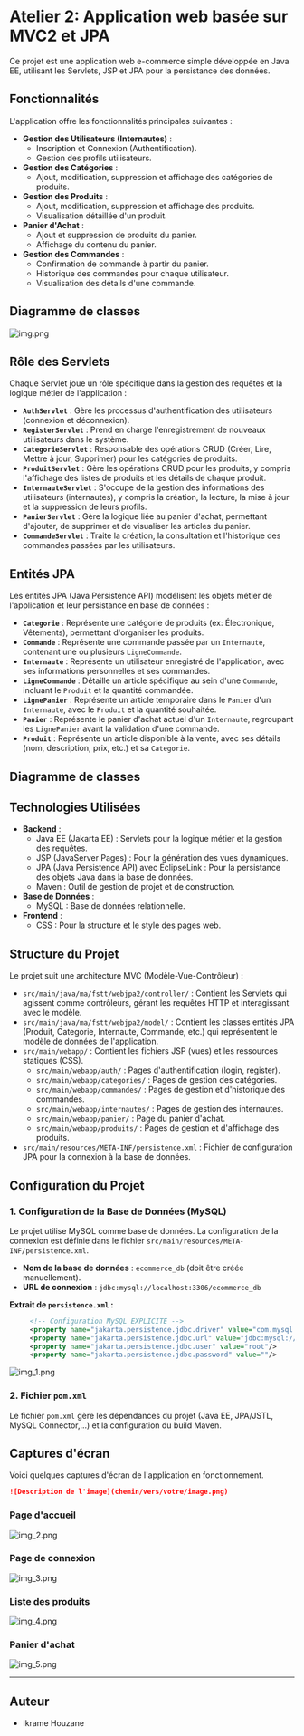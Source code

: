 # Atelier 2: Application web basée sur MVC2 et JPA

Ce projet est une application web e-commerce simple développée en Java EE, utilisant les Servlets, JSP et JPA pour la persistance des données.

## Fonctionnalités

L'application offre les fonctionnalités principales suivantes :

*   **Gestion des Utilisateurs (Internautes)** :
    *   Inscription et Connexion (Authentification).
    *   Gestion des profils utilisateurs.
*   **Gestion des Catégories** :
    *   Ajout, modification, suppression et affichage des catégories de produits.
*   **Gestion des Produits** :
    *   Ajout, modification, suppression et affichage des produits.
    *   Visualisation détaillée d'un produit.
*   **Panier d'Achat** :
    *   Ajout et suppression de produits du panier.
    *   Affichage du contenu du panier.
*   **Gestion des Commandes** :
    *   Confirmation de commande à partir du panier.
    *   Historique des commandes pour chaque utilisateur.
    *   Visualisation des détails d'une commande.

## Diagramme de classes
![img.png](img.png)

## Rôle des Servlets

Chaque Servlet joue un rôle spécifique dans la gestion des requêtes et la logique métier de l'application :

*   **`AuthServlet`** : Gère les processus d'authentification des utilisateurs (connexion et déconnexion).
*   **`RegisterServlet`** : Prend en charge l'enregistrement de nouveaux utilisateurs dans le système.
*   **`CategorieServlet`** : Responsable des opérations CRUD (Créer, Lire, Mettre à jour, Supprimer) pour les catégories de produits.
*   **`ProduitServlet`** : Gère les opérations CRUD pour les produits, y compris l'affichage des listes de produits et les détails de chaque produit.
*   **`InternauteServlet`** : S'occupe de la gestion des informations des utilisateurs (internautes), y compris la création, la lecture, la mise à jour et la suppression de leurs profils.
*   **`PanierServlet`** : Gère la logique liée au panier d'achat, permettant d'ajouter, de supprimer et de visualiser les articles du panier.
*   **`CommandeServlet`** : Traite la création, la consultation et l'historique des commandes passées par les utilisateurs.

## Entités JPA

Les entités JPA (Java Persistence API) modélisent les objets métier de l'application et leur persistance en base de données :

*   **`Categorie`** : Représente une catégorie de produits (ex: Électronique, Vêtements), permettant d'organiser les produits.
*   **`Commande`** : Représente une commande passée par un `Internaute`, contenant une ou plusieurs `LigneCommande`.
*   **`Internaute`** : Représente un utilisateur enregistré de l'application, avec ses informations personnelles et ses commandes.
*   **`LigneCommande`** : Détaille un article spécifique au sein d'une `Commande`, incluant le `Produit` et la quantité commandée.
*   **`LignePanier`** : Représente un article temporaire dans le `Panier` d'un `Internaute`, avec le `Produit` et la quantité souhaitée.
*   **`Panier`** : Représente le panier d'achat actuel d'un `Internaute`, regroupant les `LignePanier` avant la validation d'une commande.
*   **`Produit`** : Représente un article disponible à la vente, avec ses détails (nom, description, prix, etc.) et sa `Categorie`.

## Diagramme de classes


## Technologies Utilisées

*   **Backend** :
    *   Java EE (Jakarta EE) : Servlets pour la logique métier et la gestion des requêtes.
    *   JSP (JavaServer Pages) : Pour la génération des vues dynamiques.
    *   JPA (Java Persistence API) avec EclipseLink : Pour la persistance des objets Java dans la base de données.
    *   Maven : Outil de gestion de projet et de construction.
*   **Base de Données** :
    *   MySQL : Base de données relationnelle.
*   **Frontend** :
    *   CSS : Pour la structure et le style des pages web.

## Structure du Projet

Le projet suit une architecture MVC (Modèle-Vue-Contrôleur) :

*   `src/main/java/ma/fstt/webjpa2/controller/` : Contient les Servlets qui agissent comme contrôleurs, gérant les requêtes HTTP et interagissant avec le modèle.
*   `src/main/java/ma/fstt/webjpa2/model/` : Contient les classes entités JPA (Produit, Categorie, Internaute, Commande, etc.) qui représentent le modèle de données de l'application.
*   `src/main/webapp/` : Contient les fichiers JSP (vues) et les ressources statiques (CSS).
    *   `src/main/webapp/auth/` : Pages d'authentification (login, register).
    *   `src/main/webapp/categories/` : Pages de gestion des catégories.
    *   `src/main/webapp/commandes/` : Pages de gestion et d'historique des commandes.
    *   `src/main/webapp/internautes/` : Pages de gestion des internautes.
    *   `src/main/webapp/panier/` : Page du panier d'achat.
    *   `src/main/webapp/produits/` : Pages de gestion et d'affichage des produits.
*   `src/main/resources/META-INF/persistence.xml` : Fichier de configuration JPA pour la connexion à la base de données.

## Configuration du Projet

### 1. Configuration de la Base de Données (MySQL)

Le projet utilise MySQL comme base de données. La configuration de la connexion est définie dans le fichier `src/main/resources/META-INF/persistence.xml`.

*   **Nom de la base de données** : `ecommerce_db` (doit être créée manuellement).
*   **URL de connexion** : `jdbc:mysql://localhost:3306/ecommerce_db`

**Extrait de `persistence.xml` :**
```xml
     <!-- Configuration MySQL EXPLICITE -->
     <property name="jakarta.persistence.jdbc.driver" value="com.mysql.cj.jdbc.Driver"/>
     <property name="jakarta.persistence.jdbc.url" value="jdbc:mysql://127.0.0.1:3306/ecommerce_db?useSSL=false&amp;serverTimezone=UTC"/>
     <property name="jakarta.persistence.jdbc.user" value="root"/>
     <property name="jakarta.persistence.jdbc.password" value=""/>
```
![img_1.png](img_1.png)


### 2. Fichier `pom.xml`

Le fichier `pom.xml` gère les dépendances du projet (Java EE, JPA/JSTL, MySQL Connector,...) et la configuration du build Maven.


## Captures d'écran

Voici quelques captures d'écran de l'application en fonctionnement. 

```markdown
![Description de l'image](chemin/vers/votre/image.png)
```


### Page d'accueil

![img_2.png](img_2.png)

### Page de connexion

![img_3.png](img_3.png)

### Liste des produits

![img_4.png](img_4.png)

### Panier d'achat

![img_5.png](img_5.png)

---

## Auteur

*  Ikrame Houzane
